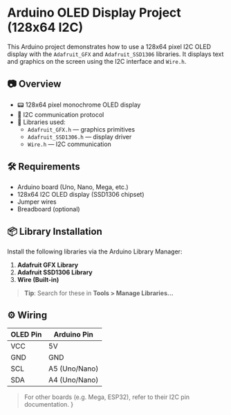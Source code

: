 # Arduino OLED Display Project (128x64 I2C)

This Arduino project demonstrates how to use a 128x64 pixel I2C OLED display with the `Adafruit_GFX` and `Adafruit_SSD1306` libraries. It displays text and graphics on the screen using the I2C interface and `Wire.h`.

## 📷 Overview

- 📟 128x64 pixel monochrome OLED display
- 🔌 I2C communication protocol
- 🧰 Libraries used:
  - `Adafruit_GFX.h` — graphics primitives
  - `Adafruit_SSD1306.h` — display driver
  - `Wire.h` — I2C communication

## 🛠️ Requirements

- Arduino board (Uno, Nano, Mega, etc.)
- 128x64 I2C OLED display (SSD1306 chipset)
- Jumper wires
- Breadboard (optional)

## 📦 Library Installation

Install the following libraries via the Arduino Library Manager:

1. **Adafruit GFX Library**
2. **Adafruit SSD1306 Library**
3. **Wire (Built-in)**

> **Tip**: Search for these in **Tools > Manage Libraries...**

## ⚙️ Wiring

| OLED Pin | Arduino Pin |
|----------|-------------|
| VCC      | 5V          |
| GND      | GND         |
| SCL      | A5 (Uno/Nano) |
| SDA      | A4 (Uno/Nano) |

> For other boards (e.g. Mega, ESP32), refer to their I2C pin documentation.
}